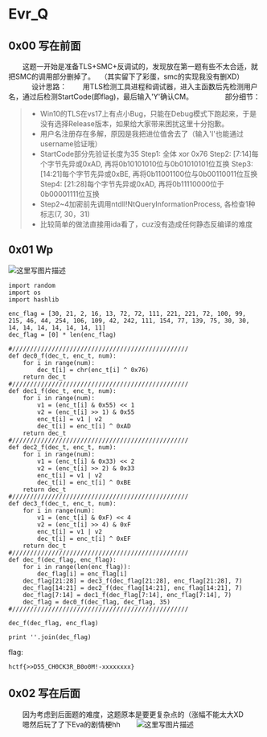 ﻿# Evr_Q

## 0x00 写在前面

　　这题一开始是准备TLS+SMC+反调试的，发现放在第一题有些不太合适，就把SMC的调用部分删掉了。
　（其实留下了彩蛋，smc的实现我没有删XD）
　
　　设计思路：
　　用TLS检测工具进程和调试器，进入主函数后先检测用户名，通过后检测StartCode(即flag)，最后输入'Y'确认CM。
　　
　　部分细节：
> * Win10的TLS在vs17上有点小Bug，只能在Debug模式下跑起来，于是没有选择Release版本，如果给大家带来困扰这里十分抱歉。
> * 用户名注册存在多解，原因是我把进位值舍去了（输入'I'也能通过username验证哦）
> * StartCode部分先验证长度为35
Step1: 全体 xor 0x76
Step2: [7:14]每个字节先异或0xAD, 再将0b10101010位与0b01010101位互换
Step3: [14:21]每个字节先异或0xBE, 再将0b11001100位与0b00110011位互换
Step4: [21:28]每个字节先异或0xAD, 再将0b11110000位于0b00001111位互换
> * Step2~4加密前先调用ntdll!NtQueryInformationProcess, 各检查1种标志(7, 30，31)
> * 比较简单的做法直接用ida看了，cuz没有造成任何静态反编译的难度

## 0x01 Wp
![这里写图片描述](http://img.blog.csdn.net/20171114170235092)
```
import random
import os
import hashlib

enc_flag = [30, 21, 2, 16, 13, 72, 72, 111, 221, 221, 72, 100, 99, 215, 46, 44, 254, 106, 109, 42, 242, 111, 154, 77, 139, 75, 30, 30, 14, 14, 14, 14, 14, 14, 11]
dec_flag = [0] * len(enc_flag)

#/////////////////////////////////////////////////
def dec0_f(dec_t, enc_t, num):
	for i in range(num):
		dec_t[i] = chr(enc_t[i] ^ 0x76)
	return dec_t
#/////////////////////////////////////////////////
def dec1_f(dec_t, enc_t, num):
	for i in range(num):
		v1 = (enc_t[i] & 0x55) << 1
		v2 = (enc_t[i] >> 1) & 0x55
		enc_t[i] = v1 | v2
		dec_t[i] = enc_t[i] ^ 0xAD
	return dec_t
#/////////////////////////////////////////////////
def dec2_f(dec_t, enc_t, num):
	for i in range(num):
		v1 = (enc_t[i] & 0x33) << 2
		v2 = (enc_t[i] >> 2) & 0x33
		enc_t[i] = v1 | v2
		dec_t[i] = enc_t[i] ^ 0xBE
	return dec_t
#/////////////////////////////////////////////////
def dec3_f(dec_t, enc_t, num):
	for i in range(num):
		v1 = (enc_t[i] & 0xF) << 4
		v2 = (enc_t[i] >> 4) & 0xF
		enc_t[i] = v1 | v2
		dec_t[i] = enc_t[i] ^ 0xEF
	return dec_t
#/////////////////////////////////////////////////
def dec_f(dec_flag, enc_flag):
	for i in range(len(enc_flag)):
		dec_flag[i] = enc_flag[i]
	dec_flag[21:28] = dec3_f(dec_flag[21:28], enc_flag[21:28], 7)
	dec_flag[14:21] = dec2_f(dec_flag[14:21], enc_flag[14:21], 7)
	dec_flag[7:14] = dec1_f(dec_flag[7:14], enc_flag[7:14], 7)
	dec_flag = dec0_f(dec_flag, dec_flag, 35)
#/////////////////////////////////////////////////

dec_f(dec_flag, enc_flag)

print ''.join(dec_flag)
```
flag:
```
hctf{>>D55_CH0CK3R_B0o0M!-xxxxxxxx}
```

## 0x02 写在后面

　　因为考虑到后面题的难度，这题原本是要更复杂点的（涨幅不能太大XD
　　嗯然后玩了了下Eva的剧情梗hh
　　![这里写图片描述](http://img.blog.csdn.net/20171114171435023)